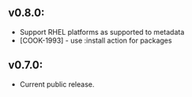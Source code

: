 ## v0.8.0:

* Support RHEL platforms as supported to metadata
* [COOK-1993] - use :install action for packages

## v0.7.0:

* Current public release.
